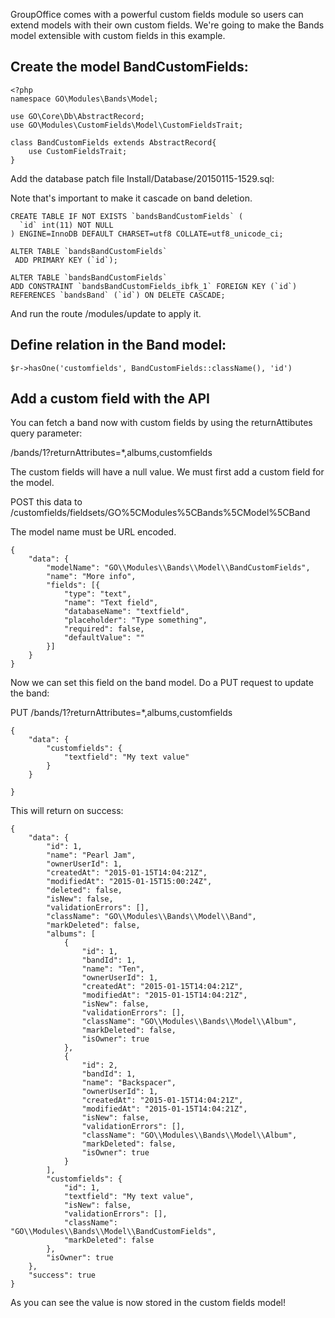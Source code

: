 GroupOffice comes with a powerful custom fields module so users can extend models with their own custom fields.
We're going to make the Bands model extensible with custom fields in this example.

## Create the model BandCustomFields:

````````````````````````````````````````````````````````````````````````````````
<?php
namespace GO\Modules\Bands\Model;

use GO\Core\Db\AbstractRecord;
use GO\Modules\CustomFields\Model\CustomFieldsTrait;

class BandCustomFields extends AbstractRecord{	
	use CustomFieldsTrait;
}

````````````````````````````````````````````````````````````````````````````````

Add the database patch file Install/Database/20150115-1529.sql:

Note that's important to make it cascade on band deletion.

````````````````````````````````````````````````````````````````````````````````
CREATE TABLE IF NOT EXISTS `bandsBandCustomFields` (
  `id` int(11) NOT NULL
) ENGINE=InnoDB DEFAULT CHARSET=utf8 COLLATE=utf8_unicode_ci;

ALTER TABLE `bandsBandCustomFields`
 ADD PRIMARY KEY (`id`);

ALTER TABLE `bandsBandCustomFields`
ADD CONSTRAINT `bandsBandCustomFields_ibfk_1` FOREIGN KEY (`id`) REFERENCES `bandsBand` (`id`) ON DELETE CASCADE;
````````````````````````````````````````````````````````````````````````````````

And run the route /modules/update to apply it.


## Define relation in the Band model:
``````````````````````````````````````````````````````````````````
$r->hasOne('customfields', BandCustomFields::className(), 'id')
```````````````````````````````````````````````````````````````````

## Add a custom field with the API

You can fetch a band now with custom fields by using the returnAttibutes query parameter:

/bands/1?returnAttributes=*,albums,customfields

The custom fields will have a null value. We must first add a custom field for the model.



POST this data to /customfields/fieldsets/GO%5CModules%5CBands%5CModel%5CBand

The model name must be URL encoded.

````````````````````````````````````````````````````````````````````````````````
{
    "data": {
        "modelName": "GO\\Modules\\Bands\\Model\\BandCustomFields",
        "name": "More info",
		"fields": [{
			"type": "text",
			"name": "Text field",
			"databaseName": "textfield",
			"placeholder": "Type something",
			"required": false,
			"defaultValue": ""			
		}]
    } 
}
````````````````````````````````````````````````````````````````````````````````

Now we can set this field on the band model. Do a PUT request to update the
band:

PUT /bands/1?returnAttributes=*,albums,customfields

````````````````````````````````````````````````````````````````````````````````
{
	"data": {		
		"customfields": {
			"textfield": "My text value"
		}
	}

}

````````````````````````````````````````````````````````````````````````````````

This will return on success:

````````````````````````````````````````````````````````````````````````````````
{
    "data": {
        "id": 1,
        "name": "Pearl Jam",
        "ownerUserId": 1,
        "createdAt": "2015-01-15T14:04:21Z",
        "modifiedAt": "2015-01-15T15:00:24Z",
        "deleted": false,
        "isNew": false,
        "validationErrors": [],
        "className": "GO\\Modules\\Bands\\Model\\Band",
        "markDeleted": false,
        "albums": [
            {
                "id": 1,
                "bandId": 1,
                "name": "Ten",
                "ownerUserId": 1,
                "createdAt": "2015-01-15T14:04:21Z",
                "modifiedAt": "2015-01-15T14:04:21Z",
                "isNew": false,
                "validationErrors": [],
                "className": "GO\\Modules\\Bands\\Model\\Album",
                "markDeleted": false,
                "isOwner": true
            },
            {
                "id": 2,
                "bandId": 1,
                "name": "Backspacer",
                "ownerUserId": 1,
                "createdAt": "2015-01-15T14:04:21Z",
                "modifiedAt": "2015-01-15T14:04:21Z",
                "isNew": false,
                "validationErrors": [],
                "className": "GO\\Modules\\Bands\\Model\\Album",
                "markDeleted": false,
                "isOwner": true
            }
        ],
        "customfields": {
            "id": 1,
            "textfield": "My text value",
            "isNew": false,
            "validationErrors": [],
            "className": "GO\\Modules\\Bands\\Model\\BandCustomFields",
            "markDeleted": false
        },
        "isOwner": true
    },
    "success": true
}

````````````````````````````````````````````````````````````````````````````````

As you can see the value is now stored in the custom fields model!